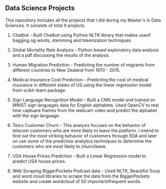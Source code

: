 ## Data Science Projects

This repository includes all the projects that I did during my Master's in Data Sciences. It consists of total 9 projects.

1. Chatbot - Built Chatbot using Python NLTK library that makes useof bagging og words, stemming and tokenization techniques.

2. Global Mortality Rate Analysis - Python based exploratory data analysis and a pdf discussing the results of the analysis.

3. Human Migration Prediction - Predicting the number of migrants from different countries to New Zealand from 1970 - 2015.

4. Medical Insurance Cost Prediction - Predicting the cost of medical insurance in different states of US using the linear regression model from scikit-learn package.

5. Sign Language Recognition Model - Built a CNN model and trained on MNIST sign languages data for English alphabets. Used OpenCV to real time captuare frames from the webcam video and predict the alphabet with the sign language.

6. Telco Customer Churn - This analysis focuses on the behavior of telecom customers who are more likely to leave the platform. I intend to find out the most striking behavior of customers through EDA and later on use some of the predictive analytics techniques to determine the customers who are most likely to churn/leave.

7. USA House Prices Prediction - Built a Linear Regression model to predict USA house prices.

8. Web Scraping BiggerPockets Podcast data - Used NLTK, Beautiful Soup and word cloud libraries to scrape the data from the BiggerPockets website and create wordcloud of 50 important/frequent words.
